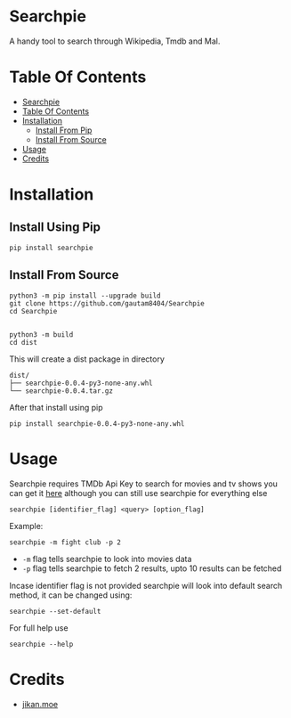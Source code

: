 # Searchpie
A handy tool to search through Wikipedia, Tmdb and Mal.

# Table Of Contents

- [Searchpie](#searchpie)
- [Table Of Contents](#table-of-contents)
- [Installation](#installation)
    - [Install From Pip](#install-using-pip)
    - [Install From Source](#install-from-source)
- [Usage](#usage)
- [Credits](#credits)


# Installation

## Install Using Pip
    
    pip install searchpie

## Install From Source

    python3 -m pip install --upgrade build
    git clone https://github.com/gautam8404/Searchpie
    cd Searchpie


    python3 -m build
    cd dist

This will create a dist package in directory

    dist/
    ├── searchpie-0.0.4-py3-none-any.whl
    └── searchpie-0.0.4.tar.gz

After that install using pip

    pip install searchpie-0.0.4-py3-none-any.whl

# Usage

Searchpie requires TMDb Api Key to search for movies and tv shows you can get it [here](https://www.themoviedb.org/settings/api) although you can still use searchpie for everything else





    searchpie [identifier_flag] <query> [option_flag]

Example:
    
    searchpie -m fight club -p 2

- `-m` flag tells searchpie to look into movies data
- `-p` flag tells searchpie to fetch 2 results, upto 10 results can be fetched

Incase identifier flag is not provided searchpie will look into default search method, it can be changed using:


    searchpie --set-default

For full help use

    searchpie --help



# Credits

- [jikan.moe](https://github.com/jikan-me)